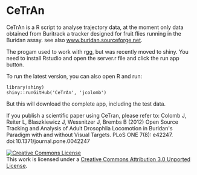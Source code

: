 CeTrAn
======

CeTrAn is a R script to analyse trajectory data, at the moment only data obtained from Buritrack a tracker designed for fruit flies running in the Buridan assay. see also www.buridan.sourceforge.net.

The progam used to work with rgg, but was recently moved to shiny. You need to install Rstudio and open the server.r file and click the run app button.

To run the latest version, you can also open R and run:
```{r}
library(shiny)
shiny::runGitHub('CeTrAn', 'jcolomb')
```

But this will download the complete app, including the test data.


If you publish a scientific paper using CeTran, please refer to:
Colomb J, Reiter L, Blaszkiewicz J, Wessnitzer J, Brembs B (2012) Open Source Tracking and Analysis of Adult Drosophila Locomotion in Buridan's Paradigm with and without Visual Targets. PLoS ONE 7(8): e42247. doi:10.1371/journal.pone.0042247

<a rel="license" href="http://creativecommons.org/licenses/by/3.0/deed.en_US"><img alt="Creative Commons License" style="border-width:0" src="http://i.creativecommons.org/l/by/3.0/88x31.png" /></a><br />This work is licensed under a <a rel="license" href="http://creativecommons.org/licenses/by/3.0/deed.en_US">Creative Commons Attribution 3.0 Unported License</a>.
